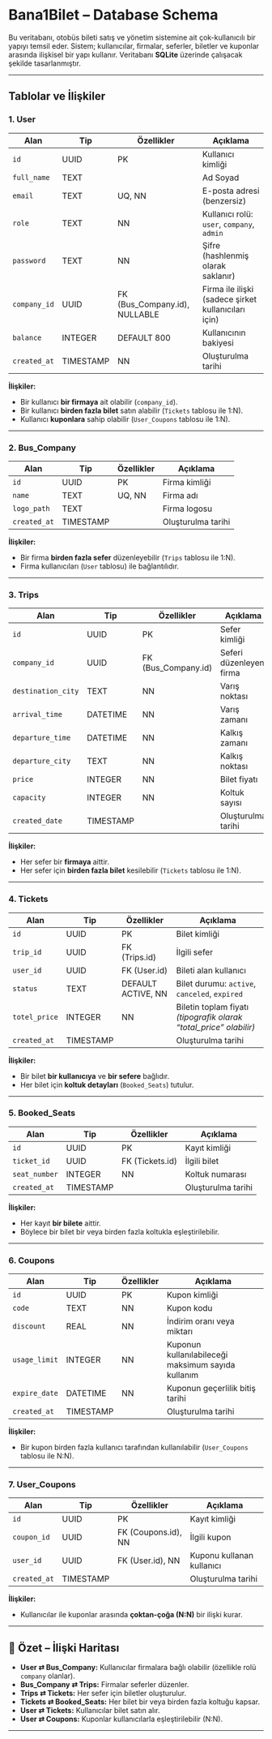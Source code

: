 # Bana1Bilet – Database Schema

Bu veritabanı, otobüs bileti satış ve yönetim sistemine ait çok-kullanıcılı bir yapıyı temsil eder.
Sistem; kullanıcılar, firmalar, seferler, biletler ve kuponlar arasında ilişkisel bir yapı kullanır.
Veritabanı **SQLite** üzerinde çalışacak şekilde tasarlanmıştır.

---

## Tablolar ve İlişkiler

### 1. **User**

| Alan         | Tip       | Özellikler                    | Açıklama                                            |
| ------------ | --------- | ----------------------------- | --------------------------------------------------- |
| `id`         | UUID      | PK                            | Kullanıcı kimliği                                   |
| `full_name`  | TEXT      |                               | Ad Soyad                                            |
| `email`      | TEXT      | UQ, NN                        | E-posta adresi (benzersiz)                          |
| `role`       | TEXT      | NN                            | Kullanıcı rolü: `user`, `company`, `admin`          |
| `password`   | TEXT      | NN                            | Şifre (hashlenmiş olarak saklanır)                  |
| `company_id` | UUID      | FK (Bus_Company.id), NULLABLE | Firma ile ilişki (sadece şirket kullanıcıları için) |
| `balance`    | INTEGER   | DEFAULT 800                   | Kullanıcının bakiyesi                               |
| `created_at` | TIMESTAMP | NN                            | Oluşturulma tarihi                                  |

**İlişkiler:**

* Bir kullanıcı **bir firmaya** ait olabilir (`company_id`).
* Bir kullanıcı **birden fazla bilet** satın alabilir (`Tickets` tablosu ile 1:N).
* Kullanıcı **kuponlara** sahip olabilir (`User_Coupons` tablosu ile 1:N).

---

### 2. **Bus_Company**

| Alan         | Tip       | Özellikler | Açıklama           |
| ------------ | --------- | ---------- | ------------------ |
| `id`         | UUID      | PK         | Firma kimliği      |
| `name`       | TEXT      | UQ, NN     | Firma adı          |
| `logo_path`  | TEXT      |            | Firma logosu       |
| `created_at` | TIMESTAMP |            | Oluşturulma tarihi |

**İlişkiler:**

* Bir firma **birden fazla sefer** düzenleyebilir (`Trips` tablosu ile 1:N).
* Firma kullanıcıları (`User` tablosu) ile bağlantılıdır.

---

### 3. **Trips**

| Alan               | Tip       | Özellikler          | Açıklama                |
| ------------------ | --------- | ------------------- | ----------------------- |
| `id`               | UUID      | PK                  | Sefer kimliği           |
| `company_id`       | UUID      | FK (Bus_Company.id) | Seferi düzenleyen firma |
| `destination_city` | TEXT      | NN                  | Varış noktası           |
| `arrival_time`     | DATETIME  | NN                  | Varış zamanı            |
| `departure_time`   | DATETIME  | NN                  | Kalkış zamanı           |
| `departure_city`   | TEXT      | NN                  | Kalkış noktası          |
| `price`            | INTEGER   | NN                  | Bilet fiyatı            |
| `capacity`         | INTEGER   | NN                  | Koltuk sayısı           |
| `created_date`     | TIMESTAMP |                     | Oluşturulma tarihi      |

**İlişkiler:**

* Her sefer bir **firmaya** aittir.
* Her sefer için **birden fazla bilet** kesilebilir (`Tickets` tablosu ile 1:N).

---

### 4. **Tickets**

| Alan          | Tip       | Özellikler         | Açıklama                                                           |
| ------------- | --------- | ------------------ | ------------------------------------------------------------------ |
| `id`          | UUID      | PK                 | Bilet kimliği                                                      |
| `trip_id`     | UUID      | FK (Trips.id)      | İlgili sefer                                                       |
| `user_id`     | UUID      | FK (User.id)       | Bileti alan kullanıcı                                              |
| `status`      | TEXT      | DEFAULT ACTIVE, NN | Bilet durumu: `active`, `canceled`, `expired`                      |
| `totel_price` | INTEGER   | NN                 | Biletin toplam fiyatı *(tipografik olarak “total_price” olabilir)* |
| `created_at`  | TIMESTAMP |                    | Oluşturulma tarihi                                                 |

**İlişkiler:**

* Bir bilet **bir kullanıcıya** ve **bir sefere** bağlıdır.
* Her bilet için **koltuk detayları** (`Booked_Seats`) tutulur.

---

### 5. **Booked_Seats**

| Alan          | Tip       | Özellikler      | Açıklama           |
| ------------- | --------- | --------------- | ------------------ |
| `id`          | UUID      | PK              | Kayıt kimliği      |
| `ticket_id`   | UUID      | FK (Tickets.id) | İlgili bilet       |
| `seat_number` | INTEGER   | NN              | Koltuk numarası    |
| `created_at`  | TIMESTAMP |                 | Oluşturulma tarihi |

**İlişkiler:**

* Her kayıt **bir bilete** aittir.
* Böylece bir bilet bir veya birden fazla koltukla eşleştirilebilir.

---

### 6. **Coupons**

| Alan          | Tip       | Özellikler | Açıklama                                           |
| ------------- | --------- | ---------- | -------------------------------------------------- |
| `id`          | UUID      | PK         | Kupon kimliği                                      |
| `code`        | TEXT      | NN         | Kupon kodu                                         |
| `discount`    | REAL      | NN         | İndirim oranı veya miktarı                         |
| `usage_limit` | INTEGER   | NN         | Kuponun kullanılabileceği maksimum sayıda kullanım |
| `expire_date` | DATETIME  | NN         | Kuponun geçerlilik bitiş tarihi                    |
| `created_at`  | TIMESTAMP |            | Oluşturulma tarihi                                 |

**İlişkiler:**

* Bir kupon birden fazla kullanıcı tarafından kullanılabilir (`User_Coupons` tablosu ile N:N).

---

### 7. **User_Coupons**

| Alan         | Tip       | Özellikler          | Açıklama                  |
| ------------ | --------- | ------------------- | ------------------------- |
| `id`         | UUID      | PK                  | Kayıt kimliği             |
| `coupon_id`  | UUID      | FK (Coupons.id), NN | İlgili kupon              |
| `user_id`    | UUID      | FK (User.id), NN    | Kuponu kullanan kullanıcı |
| `created_at` | TIMESTAMP |                     | Oluşturulma tarihi        |

**İlişkiler:**

* Kullanıcılar ile kuponlar arasında **çoktan-çoğa (N:N)** bir ilişki kurar.

---

## 🔗 Özet – İlişki Haritası

* **User ⇄ Bus_Company:** Kullanıcılar firmalara bağlı olabilir (özellikle rolü `company` olanlar).
* **Bus_Company ⇄ Trips:** Firmalar seferler düzenler.
* **Trips ⇄ Tickets:** Her sefer için biletler oluşturulur.
* **Tickets ⇄ Booked_Seats:** Her bilet bir veya birden fazla koltuğu kapsar.
* **User ⇄ Tickets:** Kullanıcılar bilet satın alır.
* **User ⇄ Coupons:** Kuponlar kullanıcılarla eşleştirilebilir (N:N).

---